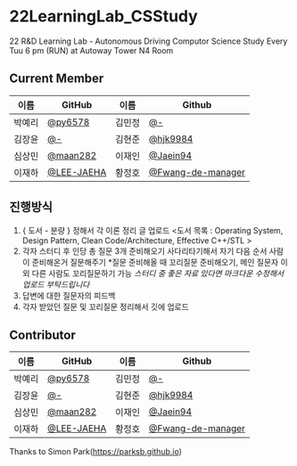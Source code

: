# 22LearningLab_CSStudy
22 R&amp;D Learning Lab - Autonomous Driving Computor Science Study
Every Tuu 6 pm (RUN) at Autoway Tower N4 Room

## Current Member
|이름|GitHub|이름|Github|
|---|---|---|---|
|박예리|[@py6578](https://github.com/seongahpark)|김민정|[@-](-)|
|김장윤|[@-](-)|김현준|[@hjk9984](https://github.com/hjk9984)|
|심상민|[@maan282](https://github.com/maan282)|이재인|[@Jaein94](https://github.com/Jaein94)|
|이재하|[@LEE-JAEHA](https://github.com/LEE-JAEHA)|황정호|[@Fwang-de-manager](https://github.com/Fwang-de-manager)|

## 진행방식
1. { 도서 - 분량 } 정해서 각 이론 정리 글 업로드
<도서 목록 : Operating System, Design Pattern, Clean Code/Architecture, Effective C++/STL >
2. 각자 스터디 후 인당 총 질문 3개 준비해오기
사다리타기해서 자기 다음 순서 사람이 준비해온거 질문해주기
*질문 준비해올 때 꼬리질문 준비해오기, 메인 질문자 이외 다른 사람도 꼬리질문하기 가능
*스터디 중 좋은 자료 있다면 마크다운 수정해서 업로드 부탁드립니다*
3. 답변에 대한 질문자의 피드백
4. 각자 받았던 질문 및 꼬리질문 정리해서 깃에 업로드

## Contributor

|이름|GitHub|이름|Github|
|---|---|---|---|
|박예리|[@py6578](https://github.com/seongahpark)|김민정|[@-](-)|
|김장윤|[@-](-)|김현준|[@hjk9984](https://github.com/hjk9984)|
|심상민|[@maan282](https://github.com/maan282)|이재인|[@Jaein94](https://github.com/Jaein94)|
|이재하|[@LEE-JAEHA](https://github.com/LEE-JAEHA)|황정호|[@Fwang-de-manager](https://github.com/Fwang-de-manager)|


Thanks to Simon Park(https://parksb.github.io)
